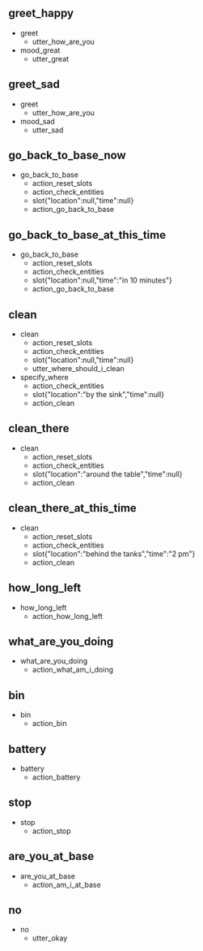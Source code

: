 ## greet_happy
* greet
  - utter_how_are_you
* mood_great
  - utter_great

## greet_sad
* greet
  - utter_how_are_you
* mood_sad
  - utter_sad

## go_back_to_base_now
* go_back_to_base
  - action_reset_slots
  - action_check_entities
  - slot{"location":null,"time":null}
  - action_go_back_to_base

## go_back_to_base_at_this_time
* go_back_to_base
  - action_reset_slots
  - action_check_entities
  - slot{"location":null,"time":"in 10 minutes"}
  - action_go_back_to_base

## clean
* clean
  - action_reset_slots
  - action_check_entities
  - slot{"location":null,"time":null}
  - utter_where_should_i_clean
* specify_where
  - action_check_entities
  - slot{"location":"by the sink","time":null}
  - action_clean

## clean_there
* clean
  - action_reset_slots
  - action_check_entities
  - slot{"location":"around the table","time":null}
  - action_clean

## clean_there_at_this_time
* clean
  - action_reset_slots
  - action_check_entities
  - slot{"location":"behind the tanks","time":"2 pm"}
  - action_clean

## how_long_left
* how_long_left
  - action_how_long_left

## what_are_you_doing
* what_are_you_doing
  - action_what_am_i_doing

## bin
* bin
  - action_bin

## battery
* battery
  - action_battery

## stop
* stop
  - action_stop

## are_you_at_base
* are_you_at_base
  - action_am_i_at_base

## no
* no
  - utter_okay
